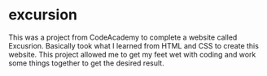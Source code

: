 # excursion

This was a project from CodeAcademy to complete a website called Excusrion.  Basically took what I learned from HTML and CSS to create this website.  This project allowed me to get my feet wet with coding and work some things together to get the desired result.
